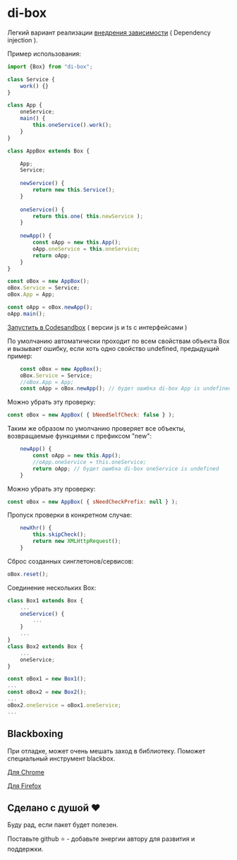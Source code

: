 # di-box
Легкий вариант реализации [внедрения зависимости](https://ru.wikipedia.org/wiki/%D0%92%D0%BD%D0%B5%D0%B4%D1%80%D0%B5%D0%BD%D0%B8%D0%B5_%D0%B7%D0%B0%D0%B2%D0%B8%D1%81%D0%B8%D0%BC%D0%BE%D1%81%D1%82%D0%B8) ( Dependency injection ).

Пример использования:

```javascript
import {Box} from "di-box";

class Service {
    work() {}
}

class App {
    oneService;
    main() {
        this.oneService().work();
    }
}

class AppBox extends Box {

    App;
    Service;
    
    newService() {
        return new this.Service();
    }
    
    oneService() {
        return this.one( this.newService );
    }
    
    newApp() {
        const oApp = new this.App();
        oApp.oneService = this.oneService;
        return oApp;
    }
}

const oBox = new AppBox();
oBox.Service = Service;
oBox.App = App;

const oApp = oBox.newApp();
oApp.main(); 
```

[Запустить в Codesandbox](https://codesandbox.io/s/github/kraut-dps/di-box/tree/0.2.2/examples/?file=/example-js.js)
( версии js и ts с интерфейсами )

По умолчанию автоматически проходит по всем свойствам объекта Box и
вызывает ошибку, если хоть одно свойство undefined, предыдущий пример:

```javascript
    const oBox = new AppBox();
    oBox.Service = Service;
    //oBox.App = App;
    const oApp = oBox.newApp(); // будет ошибка di-box App is undefined
```

Можно убрать эту проверку:
```javascript
const oBox = new AppBox( { bNeedSelfCheck: false } );
```

Таким же образом по умолчанию проверяет все объекты, возвращаемые функциями с префиксом "new":

```javascript
    newApp() {
        const oApp = new this.App();
        //oApp.oneService = this.oneService;
        return oApp; // будет ошибка di-box oneService is undefined 
    }
```

Можно убрать эту проверку:
```javascript
const oBox = new AppBox( { sNeedCheckPrefix: null } );
```

Пропуск проверки в конкретном случае:
```javascript
	newXhr() {
		this.skipCheck();
		return new XMLHttpRequest();
	}
```

Сброс созданных синглетонов/сервисов:
```javascript
oBox.reset();
```

Соединение нескольких Box:
```javascript
class Box1 extends Box {
    ...
    oneService() {
        ...
    }
    ...
}
class Box2 extends Box {
    ...
    oneService;
}

const oBox1 = new Box1();
...
const oBox2 = new Box2();
...
oBox2.oneService = oBox1.oneService;
...
```

## Blackboxing
При отладке, может очень мешать заход в библиотеку.
Поможет специальный инструмент blackbox.

[Для Chrome](https://developer.chrome.com/devtools/docs/blackboxing)

[Для Firefox](https://developer.mozilla.org/en-US/docs/Tools/Debugger/How_to/Ignore_a_source)   

## Сделано с душой ❤️

Буду рад, если пакет будет полезен.

Поставьте github ⭐ - добавьте энергии автору для развития и поддержки.

